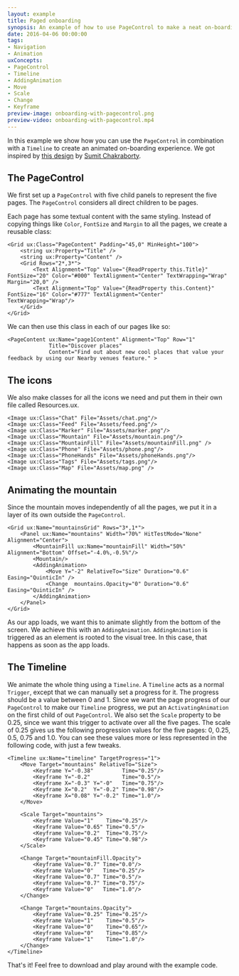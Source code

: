 ```yaml
---
layout: example
title: Paged onboarding
synopsis: An example of how to use PageControl to make a neat on-boarding experience
date: 2016-04-06 00:00:00
tags:
- Navigation
- Animation
uxConcepts:
- PageControl
- Timeline
- AddingAnimation
- Move
- Scale
- Change
- Keyframe
preview-image: onboarding-with-pagecontrol.png
preview-video: onboarding-with-pagecontrol.mp4
---
```

In this example we show how you can use the `PageControl` in combination with a `Timeline` to create an animated on-boarding experience. We got inspired by [this design](https://dribbble.com/shots/2629732-Snaplee-App-Interaction) by [Sumit Chakraborty](https://dribbble.com/bearduo).

## The PageControl

We first set up a `PageControl` with five child panels to represent the five pages. The `PageControl` considers all direct children to be pages.

Each page has some textual content with the same styling. Instead of copying things like `Color`, `FontSize` and `Margin` to all the pages, we create a reusable class:

<!-- snippet-begin:code/MainView.ux:PageContentClass -->

```
<Grid ux:Class="PageContent" Padding="45,0" MinHeight="100">
    <string ux:Property="Title" />
    <string ux:Property="Content" />
    <Grid Rows="2*,3*">
        <Text Alignment="Top" Value="{ReadProperty this.Title}" FontSize="20" Color="#000" TextAlignment="Center" TextWrapping="Wrap" Margin="20,0" />
        <Text Alignment="Top" Value="{ReadProperty this.Content}" FontSize="16" Color="#777" TextAlignment="Center" TextWrapping="Wrap"/>
    </Grid>
</Grid>
```

<!-- snippet-end -->

We can then use this class in each of our pages like so:

<!-- snippet-begin:code/MainView.ux:PageContentInstance -->

```
<PageContent ux:Name="page1Content" Alignment="Top" Row="1"
             Title="Discover places"
             Content="Find out about new cool places that value your feedback by using our Nearby venues feature." >
```

<!-- snippet-end -->

## The icons

We also make classes for all the icons we need and put them in their own file called Resources.ux.

<!-- snippet-begin:code/Resources.ux:AllTheIcons -->

```
<Image ux:Class="Chat" File="Assets/chat.png"/>
<Image ux:Class="Feed" File="Assets/feed.png"/>
<Image ux:Class="Marker" File="Assets/marker.png"/>
<Image ux:Class="Mountain" File="Assets/mountain.png"/>
<Image ux:Class="MountainFill" File="Assets/mountainFill.png" />
<Image ux:Class="Phone" File="Assets/phone.png"/>
<Image ux:Class="PhoneHands" File="Assets/phoneHands.png"/>
<Image ux:Class="Tags" File="Assets/tags.png"/>
<Image ux:Class="Map" File="Assets/map.png" />
```

<!-- snippet-end -->

## Animating the mountain

Since the mountain moves independently of all the pages, we put it in a layer of its own outside the `PageControl`.

<!-- snippet-begin:code/MainView.ux:MountainGrid -->

```
<Grid ux:Name="mountainsGrid" Rows="3*,1*">
    <Panel ux:Name="mountains" Width="70%" HitTestMode="None" Alignment="Center">
        <MountainFill ux:Name="mountainFill" Width="50%" Alignment="Bottom" Offset="-4.0%,-0.5%"/>
        <Mountain/>
        <AddingAnimation>
            <Move Y="-2" RelativeTo="Size" Duration="0.6" Easing="QuinticIn" />
            <Change  mountains.Opacity="0" Duration="0.6" Easing="QuinticIn" />
        </AddingAnimation>
    </Panel>
</Grid>
```

<!-- snippet-end -->

As our app loads, we want this to animate slightly from the bottom of the screen. We achieve this with an `AddingAnimation`. `AddingAnimation` is triggered as an element is rooted to the visual tree. In this case, that happens as soon as the app loads.

## The Timeline

We animate the whole thing using a `Timeline`. A `Timeline` acts as a normal `Trigger`, except that we can manually set a progress for it. The progress should be a value between 0 and 1. Since we want the page progress of our `PageControl` to make our `Timeline` progress, we put an `ActivatingAnimation` on the first child of out `PageControl`. We also set the `Scale` property to be 0.25, since we want this trigger to activate over all the five pages. The scale of 0.25 gives us the following progression values for the five pages: 0, 0.25, 0.5, 0.75 and 1.0. You can see these values more or less represented in the following code, with just a few tweaks.

<!-- snippet-begin:code/MainView.ux:TheTimeline -->

```
<Timeline ux:Name="timeline" TargetProgress="1">
    <Move Target="mountains" RelativeTo="Size">
        <Keyframe Y="-0.38"         Time="0.25"/>
        <Keyframe Y="-0.2"          Time="0.5"/>
        <Keyframe X="-0.3" Y="-0"   Time="0.75"/>
        <Keyframe X="0.2"  Y="-0.2" Time="0.98"/>
        <Keyframe X="0.08" Y="-0.2" Time="1.0"/>
    </Move>

    <Scale Target="mountains">
        <Keyframe Value="1"    Time="0.25"/>
        <Keyframe Value="0.65" Time="0.5"/>
        <Keyframe Value="0.2"  Time="0.75"/>
        <Keyframe Value="0.45" Time="0.98"/>
    </Scale>

    <Change Target="mountainFill.Opacity">
        <Keyframe Value="0.7" Time="0.0"/>
        <Keyframe Value="0"   Time="0.25"/>
        <Keyframe Value="0.7" Time="0.5"/>
        <Keyframe Value="0.7" Time="0.75"/>
        <Keyframe Value="0"   Time="1.0"/>
    </Change>

    <Change Target="mountains.Opacity">
        <Keyframe Value="0.25" Time="0.25"/>
        <Keyframe Value="1"    Time="0.5"/>
        <Keyframe Value="0"    Time="0.65"/>
        <Keyframe Value="0"    Time="0.85"/>
        <Keyframe Value="1"    Time="1.0"/>
    </Change>
</Timeline>
```

<!-- snippet-end -->

That's it! Feel free to download and play around with the example code.
